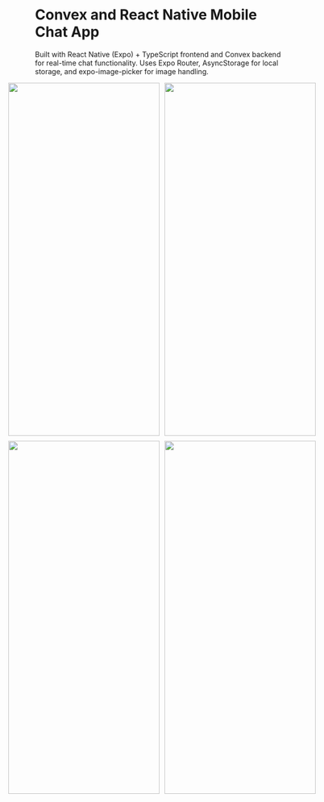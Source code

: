 # Convex and React Native Mobile Chat App
Built with React Native (Expo) + TypeScript frontend and Convex backend for real-time chat functionality.
Uses Expo Router, AsyncStorage for local storage, and expo-image-picker for image handling.

<div style="display: flex; justify-content: center; gap: 10px;">
  <img src="https://github.com/user-attachments/assets/ccd1a7f5-634a-45fe-985e-2d2480171992" width="300" height="700">
  <img src="https://github.com/user-attachments/assets/0b3e10b9-fda4-472d-b607-32ffe077c672" width="300" height="700">
</div>

<div style="display: flex; justify-content: center; gap: 10px; margin-top: 10px;">
  <img src="https://github.com/user-attachments/assets/74876836-1585-4ffb-83cd-47fb5e203a84" width="300" height="700">
  <img src="https://github.com/user-attachments/assets/97569d23-2975-4839-8fac-08dea098fbe9" width="300" height="700">
</div>
